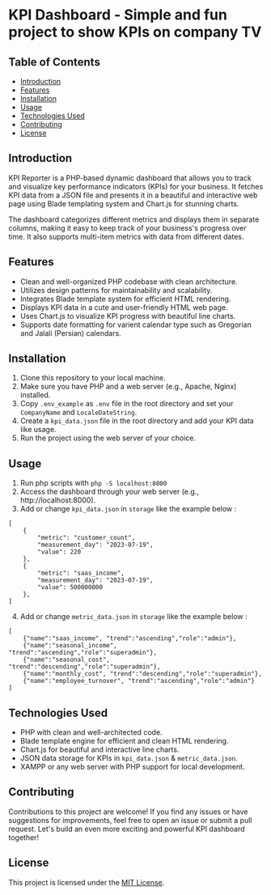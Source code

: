 # KPI Dashboard - Simple and fun project to show KPIs on company TV

## Table of Contents
- [Introduction](#introduction)
- [Features](#features)
- [Installation](#installation)
- [Usage](#usage)
- [Technologies Used](#technologies-used)
- [Contributing](#contributing)
- [License](#license)

## Introduction

KPI Reporter is a PHP-based dynamic dashboard that allows you to track and visualize key performance indicators (KPIs) for your business. It fetches KPI data from a JSON file and presents it in a beautiful and interactive web page using Blade templating system and Chart.js for stunning charts.

The dashboard categorizes different metrics and displays them in separate columns, making it easy to keep track of your business's progress over time. It also supports multi-item metrics with data from different dates.

## Features

- Clean and well-organized PHP codebase with clean architecture.
- Utilizes design patterns for maintainability and scalability.
- Integrates Blade template system for efficient HTML rendering.
- Displays KPI data in a cute and user-friendly HTML web page.
- Uses Chart.js to visualize KPI progress with beautiful line charts.
- Supports date formatting for varient calendar type such as Gregorian and Jalali (Persian) calendars.

## Installation

1. Clone this repository to your local machine.
2. Make sure you have PHP and a web server (e.g., Apache, Nginx) installed.
3. Copy `.env_example` as `.env` file in the root directory and set your `CompanyName` and `LocaleDateString`.
4. Create a `kpi_data.json` file in the root directory and add your KPI data like usage.
5. Run the project using the web server of your choice.

## Usage

1. Run php scripts with `php -S localhost:8000`
2. Access the dashboard through your web server (e.g., http://localhost:8000).
3. Add or change `kpi_data.json` in `storage` like the example below :
```
[
    {
        "metric": "customer_count",
        "measurement_day": "2023-07-19",
        "value": 220
    },
    {
        "metric": "saas_income",
        "measurement_day": "2023-07-19",
        "value": 500000000
    },
]
```
4. Add or change `metric_data.json` in `storage` like the example below :
```
[
    {"name":"saas_income", "trend":"ascending","role":"admin"},
    {"name":"seasonal_income", "trend":"ascending","role":"superadmin"},
    {"name":"seasonal_cost", "trend":"descending","role":"superadmin"},
    {"name":"monthly_cost", "trend":"descending","role":"superadmin"},
    {"name":"employee_turnover", "trend":"ascending","role":"admin"}
]
```

## Technologies Used

- PHP with clean and well-architected code.
- Blade template engine for efficient and clean HTML rendering.
- Chart.js for beautiful and interactive line charts.
- JSON data storage for KPIs in `kpi_data.json` & `metric_data.json`.
- XAMPP or any web server with PHP support for local development.

## Contributing

Contributions to this project are welcome! If you find any issues or have suggestions for improvements, feel free to open an issue or submit a pull request. Let's build an even more exciting and powerful KPI dashboard together!

## License

This project is licensed under the [MIT License](LICENSE).

